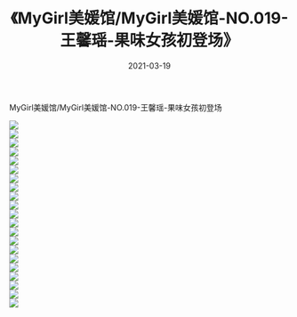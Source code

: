 ﻿---
layout: post
title:  《MyGirl美媛馆/MyGirl美媛馆-NO.019-王馨瑶-果味女孩初登场》
date:   2021-03-19
img: http://img.660000.xyz/Sharelink/网络美图/2021/MyGirl美媛馆/MyGirl美媛馆-NO.019-王馨瑶-果味女孩初登场/000.jpg
categories: [美女, 清纯, 唯美]
---

MyGirl美媛馆/MyGirl美媛馆-NO.019-王馨瑶-果味女孩初登场

 ![](http://img.660000.xyz/Sharelink/网络美图/2021/MyGirl美媛馆/MyGirl美媛馆-NO.019-王馨瑶-果味女孩初登场/001.jpg) <br>![](http://img.660000.xyz/Sharelink/网络美图/2021/MyGirl美媛馆/MyGirl美媛馆-NO.019-王馨瑶-果味女孩初登场/002.jpg) <br>![](http://img.660000.xyz/Sharelink/网络美图/2021/MyGirl美媛馆/MyGirl美媛馆-NO.019-王馨瑶-果味女孩初登场/003.jpg) <br>![](http://img.660000.xyz/Sharelink/网络美图/2021/MyGirl美媛馆/MyGirl美媛馆-NO.019-王馨瑶-果味女孩初登场/004.jpg) <br>![](http://img.660000.xyz/Sharelink/网络美图/2021/MyGirl美媛馆/MyGirl美媛馆-NO.019-王馨瑶-果味女孩初登场/005.jpg) <br>![](http://img.660000.xyz/Sharelink/网络美图/2021/MyGirl美媛馆/MyGirl美媛馆-NO.019-王馨瑶-果味女孩初登场/006.jpg) <br>![](http://img.660000.xyz/Sharelink/网络美图/2021/MyGirl美媛馆/MyGirl美媛馆-NO.019-王馨瑶-果味女孩初登场/007.jpg) <br>![](http://img.660000.xyz/Sharelink/网络美图/2021/MyGirl美媛馆/MyGirl美媛馆-NO.019-王馨瑶-果味女孩初登场/008.jpg) <br>![](http://img.660000.xyz/Sharelink/网络美图/2021/MyGirl美媛馆/MyGirl美媛馆-NO.019-王馨瑶-果味女孩初登场/009.jpg) <br>![](http://img.660000.xyz/Sharelink/网络美图/2021/MyGirl美媛馆/MyGirl美媛馆-NO.019-王馨瑶-果味女孩初登场/010.jpg) <br>![](http://img.660000.xyz/Sharelink/网络美图/2021/MyGirl美媛馆/MyGirl美媛馆-NO.019-王馨瑶-果味女孩初登场/011.jpg) <br>![](http://img.660000.xyz/Sharelink/网络美图/2021/MyGirl美媛馆/MyGirl美媛馆-NO.019-王馨瑶-果味女孩初登场/012.jpg) <br>![](http://img.660000.xyz/Sharelink/网络美图/2021/MyGirl美媛馆/MyGirl美媛馆-NO.019-王馨瑶-果味女孩初登场/013.jpg) <br>![](http://img.660000.xyz/Sharelink/网络美图/2021/MyGirl美媛馆/MyGirl美媛馆-NO.019-王馨瑶-果味女孩初登场/014.jpg) <br>![](http://img.660000.xyz/Sharelink/网络美图/2021/MyGirl美媛馆/MyGirl美媛馆-NO.019-王馨瑶-果味女孩初登场/015.jpg) <br>![](http://img.660000.xyz/Sharelink/网络美图/2021/MyGirl美媛馆/MyGirl美媛馆-NO.019-王馨瑶-果味女孩初登场/016.jpg) <br>![](http://img.660000.xyz/Sharelink/网络美图/2021/MyGirl美媛馆/MyGirl美媛馆-NO.019-王馨瑶-果味女孩初登场/017.jpg) <br>![](http://img.660000.xyz/Sharelink/网络美图/2021/MyGirl美媛馆/MyGirl美媛馆-NO.019-王馨瑶-果味女孩初登场/018.jpg) <br>![](http://img.660000.xyz/Sharelink/网络美图/2021/MyGirl美媛馆/MyGirl美媛馆-NO.019-王馨瑶-果味女孩初登场/019.jpg) <br>![](http://img.660000.xyz/Sharelink/网络美图/2021/MyGirl美媛馆/MyGirl美媛馆-NO.019-王馨瑶-果味女孩初登场/020.jpg) <br>![](http://img.660000.xyz/Sharelink/网络美图/2021/MyGirl美媛馆/MyGirl美媛馆-NO.019-王馨瑶-果味女孩初登场/021.jpg) <br>